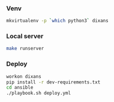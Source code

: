 ### Venv

```sh
mkvirtualenv -p `which python3` dixans
```

### Local server

```sh
make runserver
```

### Deploy

```sh
workon dixans
pip install -r dev-requirements.txt
cd ansible
./playbook.sh deploy.yml
```

